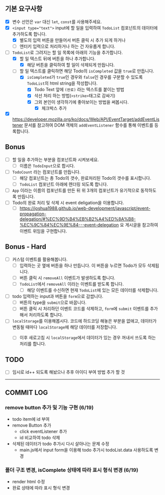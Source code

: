 ## 기본 요구사항

- [x] 변수 선언은 `var` 대신 `let`, `const`를 사용해주세요.
- [x] `<input type="text">` input에 할 일을 입력하여 `TodoList` 컴포넌트의 데이터에 추가하도록 합니다.
  - [x] 별도의 입력 버튼을 만들어서 버튼 클릭 시 추가 되게 하거나
  - [ ] 엔터키 입력으로 처리하거나 하는 건 자유롭게 합니다.
- [ ] `TodoList`로 그려지는 할 일 목록에 아래의 기능을 추가합니다.
  - [x] 할 일 텍스트 뒤에 버튼을 하나 추가합니다. 
    - [x] 해당 버튼을 클릭하여 할 일이 삭제되게 만듭니다.
  - [ ] 할 일 텍스트를 클릭하면 해당 Todo의 `isCompleted` 값을 `true`로 만듭니다.
    - [x] `isCompleted`가 `true`인 경우와 `false`인 경우를 구분할 수 있도록 `TodoList`의 html string을 작성합니다.
      - [x] Todo Text 앞에 `(완료)` 라는 텍스트를 붙이는 방법
      - [x] 삭선 처리 하는 방법(`<strike>`태그로 감싸기)
      - [x] 그외 본인이 생각하기에 좋아보이는 방법을 써봅시다.
        - [x] 체크박스 추가 
- [x] https://developer.mozilla.org/ko/docs/Web/API/EventTarget/addEventListener 문서를 참고하여 DOM 객체의 `addEventListener` 함수를 통해 이벤트를 등록합니다.

## Bonus

- [ ] 할 일을 추가하는 부분을 컴포넌트화 시켜보세요.
  - [ ] 이름은 `TodoInput`으로 합시다.
- [ ] `TodoCount` 라는 컴포넌트를 만듭니다.
  - [ ] 해당 컴포넌트는 총 Todo의 갯수, 완료처리된 Todo의 갯수를 표시합니다.
  - [ ] `TodoList` 컴포넌트 아래에 렌더링 되도록 합니다.
- [ ] `App` 이라는 이름의 컴포넌트를 만든 뒤 위 3개의 컴포넌트가 유기적으로 동작하도록 만듭니다.
- [ ] Todo의 완료 처리 및 삭제 시 event deligation을 이용합니다.
  - [ ] https://joshua1988.github.io/web-development/javascript/event-propagation-delegation/#%EC%9D%B4%EB%B2%A4%ED%8A%B8-%EC%9C%84%EC%9E%84---event-delegation 요 게시글을 참고하여 이벤트 위임을 구현합니다.

## Bonus - Hard

- [ ] 커스텀 이벤트를 활용해봅니다.
  - [ ] 입력하는 곳 옆에 버튼을 하나 만듭니다. 이 버튼을 누르면 Todo가 모두 삭제됩니다.
  - [ ] 버튼 클릭 시 `removeAll` 이벤트가 발생하도록 합니다.
  - [ ] `TodoList`에서 `removeAll` 이라는 이벤트를 받도록 합니다.
    - [ ] 해당 이벤트를 수신하면 현재 `TodoList`에 있는 모든 데이터를 삭제합니다.
- [ ] todo 입력하는 input과 버튼을 `form`으로 감쌉니다.
  - [ ] 버튼의 type을 `submit`으로 바꿉니다.
  - [ ] 버튼 클릭 시 처리하던 이벤트 코드를 삭제하고, `form`에 `submit` 이벤트를 추가해서 처리하도록 합니다.
- [ ] `localStorage`를 이용해봅시다. 코드에 하드코딩 해놓은 부분을 없애고, 데이터가 변동될 때마다 `localStorage`에 해당 데이터를 저장합니다.
  - [ ] 이후 새로고침 시 `localStorage`에서 데이터가 있는 경우 꺼내서 쓰도록 하는 처리를 합니다.



## TODO 
- [ ] 임시로 id++ 되도록 해놨으나 추후 아이디 부여 방법 추가 할 것 


--- 
## COMMIT LOG

### remove button 추가 및 기능 구현 (6/19)
- todo item에 id 부여 
- remove Button 추가  
  - click eventListener 추가 
  - id 비교하여 todo 삭제 
- 삭제된 데이터가 todo 추가시 다시 살아나는 문제 수정 
  - main.js에서 input form을 이용해 todo 추가시 todoList.data 사용하도록 변경 



### 폴더 구조 변경, isComplete 상태에 따라 표시 형식 변경 (6/19)
- render html 수정
- 완료 상태에 따라 표시 형식 변경 